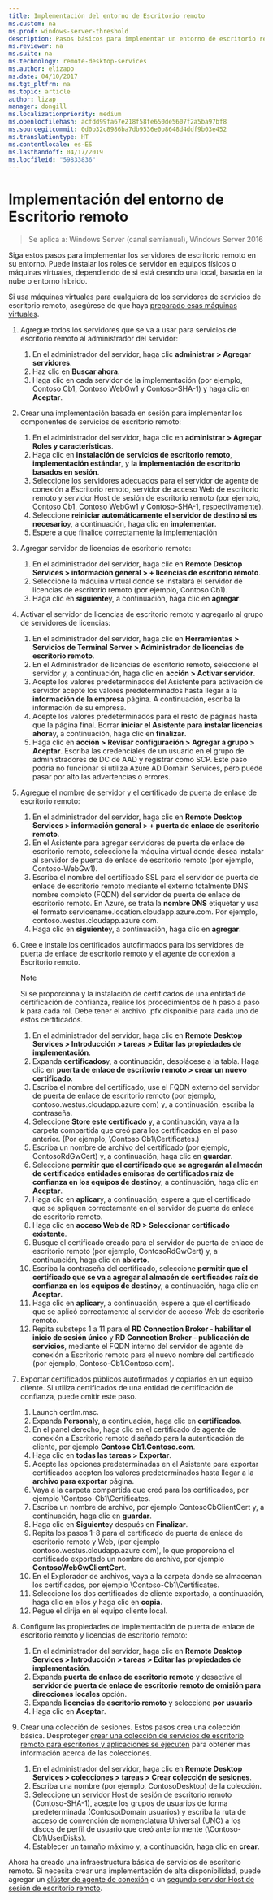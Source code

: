 ```yaml
---
title: Implementación del entorno de Escritorio remoto
ms.custom: na
ms.prod: windows-server-threshold
description: Pasos básicos para implementar un entorno de escritorio remoto.
ms.reviewer: na
ms.suite: na
ms.technology: remote-desktop-services
ms.author: elizapo
ms.date: 04/10/2017
ms.tgt_pltfrm: na
ms.topic: article
author: lizap
manager: dongill
ms.localizationpriority: medium
ms.openlocfilehash: acfdd99fa67e218f58fe650de5607f2a5ba97bf8
ms.sourcegitcommit: 0d0b32c8986ba7db9536e0b8648d4ddf9b03e452
ms.translationtype: HT
ms.contentlocale: es-ES
ms.lasthandoff: 04/17/2019
ms.locfileid: "59833836"
---
```

# <a name="deploy-your-remote-desktop-environment"></a>Implementación del entorno de Escritorio remoto

>Se aplica a: Windows Server (canal semianual), Windows Server 2016

Siga estos pasos para implementar los servidores de escritorio remoto en su entorno. Puede instalar los roles de servidor en equipos físicos o máquinas virtuales, dependiendo de si está creando una local, basada en la nube o entorno híbrido. 

Si usa máquinas virtuales para cualquiera de los servidores de servicios de escritorio remoto, asegúrese de que haya [preparado esas máquinas virtuales](rds-prepare-vms.md).
  
  
1.  Agregue todos los servidores que se va a usar para servicios de escritorio remoto al administrador del servidor:  
    1.  En el administrador del servidor, haga clic **administrar > Agregar servidores**.  
    2.  Haz clic en **Buscar ahora**.  
    3.  Haga clic en cada servidor de la implementación (por ejemplo, Contoso Cb1, Contoso WebGw1 y Contoso-SHA-1) y haga clic en **Aceptar**.  
2.  Crear una implementación basada en sesión para implementar los componentes de servicios de escritorio remoto:  
    1.  En el administrador del servidor, haga clic en **administrar > Agregar Roles y características**.  
    2.  Haga clic en **instalación de servicios de escritorio remoto**, **implementación estándar**, y **la implementación de escritorio basados en sesión**.  
    3.  Seleccione los servidores adecuados para el servidor de agente de conexión a Escritorio remoto, servidor de acceso Web de escritorio remoto y servidor Host de sesión de escritorio remoto (por ejemplo, Contoso Cb1, Contoso WebGw1 y Contoso-SHA-1, respectivamente).  
    4.  Seleccione **reiniciar automáticamente el servidor de destino si es necesario**y, a continuación, haga clic en **implementar**.  
    5.  Espere a que finalice correctamente la implementación  
3.  Agregar servidor de licencias de escritorio remoto:  
    1.  En el administrador del servidor, haga clic en **Remote Desktop Services > información general > + licencias de escritorio remoto**.  
    2.  Seleccione la máquina virtual donde se instalará el servidor de licencias de escritorio remoto (por ejemplo, Contoso Cb1).  
    3.  Haga clic en **siguiente**y, a continuación, haga clic en **agregar**.  
4.  Activar el servidor de licencias de escritorio remoto y agregarlo al grupo de servidores de licencias:  
    1.  En el administrador del servidor, haga clic en **Herramientas > Servicios de Terminal Server > Administrador de licencias de escritorio remoto**.  
    2.  En el Administrador de licencias de escritorio remoto, seleccione el servidor y, a continuación, haga clic en **acción > Activar servidor**.  
    3.  Acepte los valores predeterminados del Asistente para activación de servidor acepte los valores predeterminados hasta llegar a la **información de la empresa** página. A continuación, escriba la información de su empresa.  
    4.  Acepte los valores predeterminados para el resto de páginas hasta que la página final. Borrar **iniciar el Asistente para instalar licencias ahora**y, a continuación, haga clic en **finalizar**.  
    5.  Haga clic en **acción > Revisar configuración > Agregar a grupo > Aceptar**. Escriba las credenciales de un usuario en el grupo de administradores de DC de AAD y registrar como SCP. Este paso podría no funcionar si utiliza Azure AD Domain Services, pero puede pasar por alto las advertencias o errores.  
5.  Agregue el nombre de servidor y el certificado de puerta de enlace de escritorio remoto:  
    1.  En el administrador del servidor, haga clic en **Remote Desktop Services > información general > + puerta de enlace de escritorio remoto**.  
    2.  En el Asistente para agregar servidores de puerta de enlace de escritorio remoto, seleccione la máquina virtual donde desea instalar al servidor de puerta de enlace de escritorio remoto (por ejemplo, Contoso-WebGw1).  
    3.  Escriba el nombre del certificado SSL para el servidor de puerta de enlace de escritorio remoto mediante el externo totalmente DNS nombre completo (FQDN) del servidor de puerta de enlace de escritorio remoto. En Azure, se trata la **nombre DNS** etiquetar y usa el formato servicename.location.cloudapp.azure.com. Por ejemplo, contoso.westus.cloudapp.azure.com.  
    4.  Haga clic en **siguiente**y, a continuación, haga clic en **agregar**.
6.  Cree e instale los certificados autofirmados para los servidores de puerta de enlace de escritorio remoto y el agente de conexión a Escritorio remoto.

       > [!NOTE]
       > Si se proporciona y la instalación de certificados de una entidad de certificación de confianza, realice los procedimientos de h paso a paso k para cada rol. Debe tener el archivo .pfx disponible para cada uno de estos certificados.
       
    1.  En el administrador del servidor, haga clic en **Remote Desktop Services > Introducción > tareas > Editar las propiedades de implementación**.  
    2.  Expanda **certificados**y, a continuación, desplácese a la tabla. Haga clic en **puerta de enlace de escritorio remoto > crear un nuevo certificado**.  
    3.  Escriba el nombre del certificado, use el FQDN externo del servidor de puerta de enlace de escritorio remoto (por ejemplo, contoso.westus.cloudapp.azure.com) y, a continuación, escriba la contraseña.  
    4.  Seleccione **Store este certificado** y, a continuación, vaya a la carpeta compartida que creó para los certificados en el paso anterior. (Por ejemplo, \Contoso Cb1\Certificates.)  
    5.  Escriba un nombre de archivo del certificado (por ejemplo, ContosoRdGwCert) y, a continuación, haga clic en **guardar**.  
    6.  Seleccione **permitir que el certificado que se agregarán al almacén de certificados entidades emisoras de certificados raíz de confianza en los equipos de destino**y, a continuación, haga clic en **Aceptar**.  
    7.  Haga clic en **aplicar**y, a continuación, espere a que el certificado que se apliquen correctamente en el servidor de puerta de enlace de escritorio remoto.  
    8.  Haga clic en **acceso Web de RD > Seleccionar certificado existente**.  
    9.  Busque el certificado creado para el servidor de puerta de enlace de escritorio remoto (por ejemplo, ContosoRdGwCert) y, a continuación, haga clic en **abierto**.  
    10. Escriba la contraseña del certificado, seleccione **permitir que el certificado que se va a agregar al almacén de certificados raíz de confianza en los equipos de destino**y, a continuación, haga clic en **Aceptar**.  
    11. Haga clic en **aplicar**y, a continuación, espere a que el certificado que se aplicó correctamente al servidor de acceso Web de escritorio remoto.  
    12. Repita substeps 1 a 11 para el **RD Connection Broker - habilitar el inicio de sesión único** y **RD Connection Broker - publicación de servicios**, mediante el FQDN interno del servidor de agente de conexión a Escritorio remoto para el nuevo nombre del certificado (por ejemplo, Contoso-Cb1.Contoso.com).  
7.  Exportar certificados públicos autofirmados y copiarlos en un equipo cliente. Si utiliza certificados de una entidad de certificación de confianza, puede omitir este paso.  
    1.  Launch certlm.msc.  
    2.  Expanda **Personal**y, a continuación, haga clic en **certificados**.  
    3.  En el panel derecho, haga clic en el certificado de agente de conexión a Escritorio remoto diseñado para la autenticación de cliente, por ejemplo **Contoso Cb1.Contoso.com**.  
    4.  Haga clic en **todas las tareas > Exportar**.  
    5.  Acepte las opciones predeterminadas en el Asistente para exportar certificados acepten los valores predeterminados hasta llegar a la **archivo para exportar** página.  
    6.  Vaya a la carpeta compartida que creó para los certificados, por ejemplo \Contoso-Cb1\Certificates.  
    7.  Escriba un nombre de archivo, por ejemplo ContosoCbClientCert y, a continuación, haga clic en **guardar**.  
    8.  Haga clic en **Siguiente**y después en **Finalizar**.  
    9.  Repita los pasos 1-8 para el certificado de puerta de enlace de escritorio remoto y Web, (por ejemplo contoso.westus.cloudapp.azure.com), lo que proporciona el certificado exportado un nombre de archivo, por ejemplo **ContosoWebGwClientCert**.  
    10. En el Explorador de archivos, vaya a la carpeta donde se almacenan los certificados, por ejemplo \Contoso-Cb1\Certificates.  
    11. Seleccione los dos certificados de cliente exportado, a continuación, haga clic en ellos y haga clic en **copia**.  
    12. Pegue el dirija en el equipo cliente local.  
8.  Configure las propiedades de implementación de puerta de enlace de escritorio remoto y licencias de escritorio remoto:  
    1.  En el administrador del servidor, haga clic en **Remote Desktop Services > Introducción > tareas > Editar las propiedades de implementación**.  
    2.  Expanda **puerta de enlace de escritorio remoto** y desactive el **servidor de puerta de enlace de escritorio remoto de omisión para direcciones locales** opción.  
    3.  Expanda **licencias de escritorio remoto** y seleccione **por usuario**  
    4.  Haga clic en **Aceptar**.  
10. Crear una colección de sesiones. Estos pasos crea una colección básica. Desproteger [crear una colección de servicios de escritorio remoto para escritorios y aplicaciones se ejecuten](rds-create-collection.md) para obtener más información acerca de las colecciones.
 
    1.  En el administrador del servidor, haga clic en **Remote Desktop Services > colecciones > tareas > Crear colección de sesiones**.  
    2.  Escriba una nombre (por ejemplo, ContosoDesktop) de la colección.  
    3.  Seleccione un servidor Host de sesión de escritorio remoto (Contoso-SHA-1), acepte los grupos de usuarios de forma predeterminada (Contoso\Domain usuarios) y escriba la ruta de acceso de convención de nomenclatura Universal (UNC) a los discos de perfil de usuario que creó anteriormente (\Contoso-Cb1\UserDisks).  
    4.  Establecer un tamaño máximo y, a continuación, haga clic en **crear**.  
  

Ahora ha creado una infraestructura básica de servicios de escritorio remoto. Si necesita crear una implementación de alta disponibilidad, puede agregar un [clúster de agente de conexión](rds-connection-broker-cluster.md) o un [segundo servidor Host de sesión de escritorio remoto](rds-scale-rdsh-farm.md).

